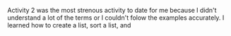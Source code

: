Activity 2 was the most strenous activity to date for me because I didn't understand a lot of the terms or I couldn't folow the examples accurately. I learned how to create a list, sort a list, and 
